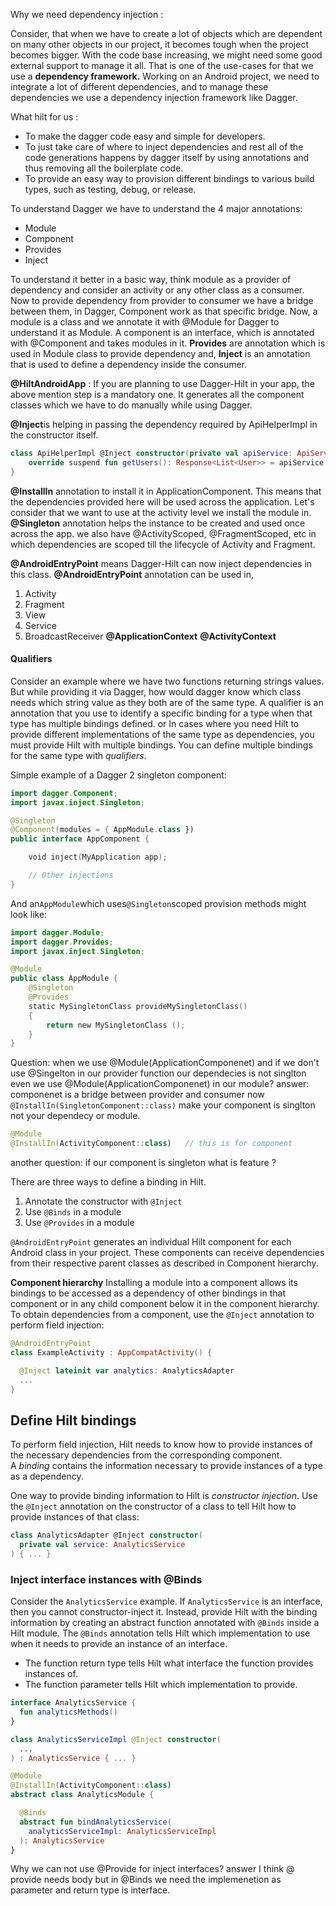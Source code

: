 Why we need dependency injection :

Consider, that when we have to create a lot of objects which are dependent on many other objects in our project, it becomes tough when the project becomes bigger. With the code base increasing, we might need some good external support to manage it all. 
That is one of the use-cases for that we use a **dependency framework.**
Working on an Android project, we need to integrate a lot of different dependencies, and to manage these dependencies we use a dependency injection framework like Dagger.

What hilt for us :

- To make the dagger code easy and simple for developers.
- To just take care of where to inject dependencies and rest all of the code generations happens by dagger itself by using annotations and thus removing all the boilerplate code.
- To provide an easy way to provision different bindings to various build types, such as testing, debug, or release.

To understand Dagger we have to understand the 4 major annotations:

- Module
- Component
- Provides
- Inject

To understand it better in a basic way, think module as a provider of dependency and consider an activity or any other class as a consumer. Now to provide dependency from provider to consumer we have a bridge between them, in Dagger, Component work as that specific bridge.
Now, a module is a class and we annotate it with @Module for Dagger to understand it as Module. A component is an interface, which is annotated with @Component and takes modules in it.
**Provides** are annotation which is used in Module class to provide dependency and,
**Inject** is an annotation that is used to define a dependency inside the consumer.

**@HiltAndroidApp** :  If you are planning to use Dagger-Hilt in your app, the above mention step is a mandatory one. It generates all the component classes which we have to do manually while using Dagger.

**@Inject**is helping in passing the dependency required by ApiHelperImpl in the constructor itself.

```kotlin
class ApiHelperImpl @Inject constructor(private val apiService: ApiService) : ApiHelper {
    override suspend fun getUsers(): Response<List<User>> = apiService.getUsers()
}
```
**@InstallIn** annotation to install it in ApplicationComponent.
This means that the dependencies provided here will be used across the application. Let's consider that we want to use at the activity level we install the module in.
**@Singleton** annotation helps the instance to be created and used once across the app.
we also have @ActivityScoped, @FragmentScoped, etc in which dependencies are scoped till the lifecycle of Activity and Fragment.

**@AndroidEntryPoint** means Dagger-Hilt can now inject dependencies in this class.
**@AndroidEntryPoint** annotation can be used in,
1. Activity
2. Fragment
3. View
4. Service
5. BroadcastReceiver
**@ApplicationContext**
**@ActivityContext**

#### Qualifiers
Consider an example where we have two functions returning strings values. But while providing it via Dagger, how would dagger know which class needs which string value as they both are of the same type. A qualifier is an annotation that you use to identify a specific binding for a type when that type has multiple bindings defined.
or
In cases where you need Hilt to provide different implementations of the same type as dependencies, you must provide Hilt with multiple bindings. You can define multiple bindings for the same type with *qualifiers*.

Simple example of a Dagger 2 singleton component:
```kotlin
import dagger.Component;
import javax.inject.Singleton;

@Singleton
@Component(modules = { AppModule.class })
public interface AppComponent {

    void inject(MyApplication app);

    // Other injections
}
```

And an`AppModule`which uses`@Singleton`scoped provision methods might look like:
```kotlin
import dagger.Module;
import dagger.Provides;
import javax.inject.Singleton;

@Module
public class AppModule {
    @Singleton
    @Provides
    static MySingletonClass provideMySingletonClass()
    {
        return new MySingletonClass ();
    }
}
```

Question: when we use @Module(ApplicationComponenet) and if we don't use @Singelton in our provider function our dependecies is not singlton even we use @Module(ApplicationComponenet)  in our module?
answer:
componenet is a bridge between provider and consumer now `@InstallIn(SingletonComponent::class)` make your component is singlton not your dependecy or module.
```kotlin 
@Module
@InstallIn(ActivityComponent::class)   // this is for component
```

another question:
if our component is singleton what is feature ? 

There are three ways to define a binding in Hilt.
1. Annotate the constructor with `@Inject`
2. Use `@Binds` in a module
3. Use `@Provides` in a module

`@AndroidEntryPoint` generates an individual Hilt component for each Android class in your project. These components can receive dependencies from their respective parent classes as described in Component hierarchy.

**Component hierarchy**
Installing a module into a component allows its bindings to be accessed as a dependency of other bindings in that component or in any child component below it in the component hierarchy.
To obtain dependencies from a component, use the `@Inject` annotation to perform field injection:

```kotlin
@AndroidEntryPoint
class ExampleActivity : AppCompatActivity() {

  @Inject lateinit var analytics: AnalyticsAdapter
  ...
}
```
## Define Hilt bindings

To perform field injection, Hilt needs to know how to provide instances of the necessary dependencies from the corresponding component. A *binding* contains the information necessary to provide instances of a type as a dependency.

One way to provide binding information to Hilt is *constructor injection*. Use the `@Inject` annotation on the constructor of a class to tell Hilt how to provide instances of that class:
```kotlin
class AnalyticsAdapter @Inject constructor(
  private val service: AnalyticsService
) { ... }
```
### Inject interface instances with @Binds

Consider the `AnalyticsService` example. If `AnalyticsService` is an interface, then you cannot constructor-inject it. Instead, provide Hilt with the binding information by creating an abstract function annotated with `@Binds` inside a Hilt module.
The `@Binds` annotation tells Hilt which implementation to use when it needs to provide an instance of an interface.

- The function return type tells Hilt what interface the function provides instances of.
- The function parameter tells Hilt which implementation to provide.

```kotlin
interface AnalyticsService {
  fun analyticsMethods()
}

class AnalyticsServiceImpl @Inject constructor(
  ...
) : AnalyticsService { ... }

@Module
@InstallIn(ActivityComponent::class)
abstract class AnalyticsModule {

  @Binds
  abstract fun bindAnalyticsService(
    analyticsServiceImpl: AnalyticsServiceImpl
  ): AnalyticsService
}
```

Why we can not use @Provide for inject interfaces? answer I think @ provide needs body 
but in @Binds we need the implemenetion as parameter and return type is interface.
